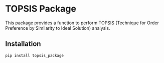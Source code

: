 # TOPSIS Package

This package provides a function to perform TOPSIS (Technique for Order Preference by Similarity to Ideal Solution) analysis.

## Installation

```bash
pip install topsis_package
```